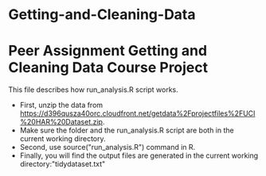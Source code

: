 # Getting-and-Cleaning-Data
Peer Assignment
Getting and Cleaning Data Course Project
========================================
This file describes how run_analysis.R script works.
* First, unzip the data from https://d396qusza40orc.cloudfront.net/getdata%2Fprojectfiles%2FUCI%20HAR%20Dataset.zip.
* Make sure the folder  and the run_analysis.R script are both in the current working directory.
* Second, use source("run_analysis.R") command in R. 
* Finally, you will find the output files are generated in the current working directory:"tidydataset.txt"

